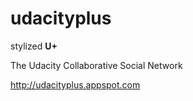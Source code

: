 udacityplus
===========

stylized **U+**

The Udacity Collaborative Social Network

http://udacityplus.appspot.com